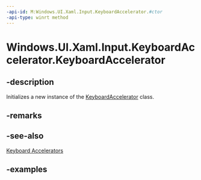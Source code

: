 ```yaml
---
-api-id: M:Windows.UI.Xaml.Input.KeyboardAccelerator.#ctor
-api-type: winrt method
---
```


<!-- Method syntax.
public KeyboardAccelerator.KeyboardAccelerator()
-->

# Windows.UI.Xaml.Input.KeyboardAccelerator.KeyboardAccelerator

## -description
Initializes a new instance of the [KeyboardAccelerator](keyboardaccelerator.md) class.


## -remarks

## -see-also
[Keyboard Accelerators](/windows/uwp/design/input/keyboard-accelerators)

## -examples


